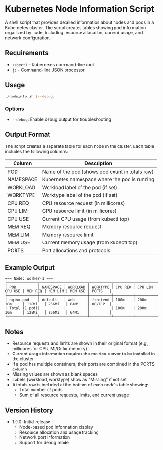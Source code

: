 # Kubernetes Node Information Script

A shell script that provides detailed information about nodes and pods in a Kubernetes cluster. The script creates tables showing pod information organized by node, including resource allocation, current usage, and network configuration.

## Requirements

- `kubectl` - Kubernetes command-line tool
- `jq` - Command-line JSON processor

## Usage

```bash
./nodeinfo.sh [--debug]
```

### Options

- `--debug`: Enable debug output for troubleshooting

## Output Format

The script creates a separate table for each node in the cluster. Each table includes the following columns:

| Column | Description |
|--------|-------------|
| POD | Name of the pod (shows pod count in totals row) |
| NAMESPACE | Kubernetes namespace where the pod is running |
| WORKLOAD | Workload label of the pod (if set) |
| WORKTYPE | Worktype label of the pod (if set) |
| CPU REQ | CPU resource request (in millicores) |
| CPU LIM | CPU resource limit (in millicores) |
| CPU USE | Current CPU usage (from kubectl top) |
| MEM REQ | Memory resource request |
| MEM LIM | Memory resource limit |
| MEM USE | Current memory usage (from kubectl top) |
| PORTS | Port allocations and protocols |

## Example Output

```
=== Node: worker-1 ===
┌──────────────┬───────────┬──────────┬──────────┬─────────┬─────────┬─────────┬─────────┬─────────┬─────────┬─────────┐
│ POD          │ NAMESPACE │ WORKLOAD │ WORKTYPE │ CPU REQ │ CPU LIM │ CPU USE │ MEM REQ │ MEM LIM │ MEM USE │ PORTS   │
├──────────────┼───────────┼──────────┼──────────┼─────────┼─────────┼─────────┼─────────┼─────────┼─────────┼─────────┤
│ nginx-pod    │ default   │ web      │ frontend │ 100m    │ 200m    │ 10m     │ 128Mi   │ 256Mi   │ 64Mi    │ 80/TCP  │
│ Total (1 pod)│           │          │          │ 100m    │ 200m    │ 10m     │ 128Mi   │ 256Mi   │ 64Mi    │         │
└──────────────┴───────────┴──────────┴──────────┴─────────┴─────────┴─────────┴─────────┴─────────┴─────────┴─────────┘
```

## Notes

- Resource requests and limits are shown in their original format (e.g., millicores for CPU, Mi/Gi for memory)
- Current usage information requires the metrics-server to be installed in the cluster
- If a pod has multiple containers, their ports are combined in the PORTS column
- Missing values are shown as blank spaces
- Labels (workload, worktype) show as "Missing" if not set
- A totals row is included at the bottom of each node's table showing:
  * Total number of pods
  * Sum of all resource requests, limits, and current usage

## Version History

- 1.0.0: Initial release
  - Node-based pod information display
  - Resource allocation and usage tracking
  - Network port information
  - Support for debug mode